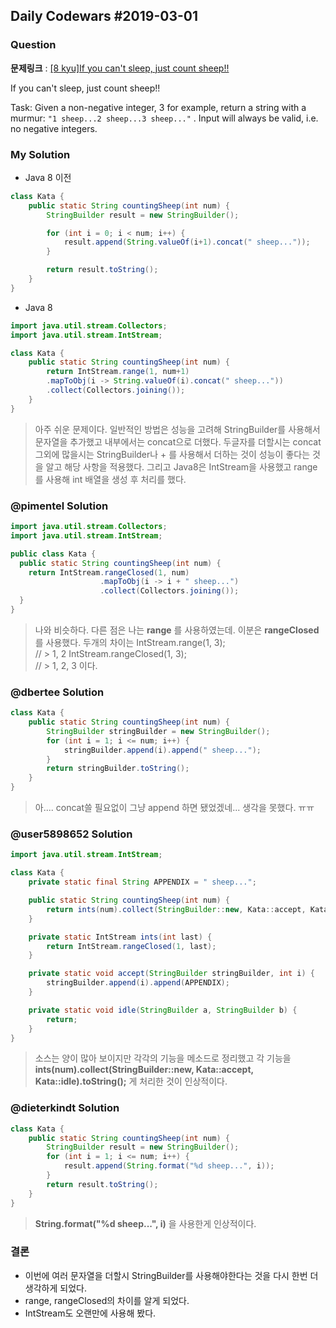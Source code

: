 Daily Codewars #2019-03-01
--------------------------

### Question

**문제링크** : [[8 kyu]If you can't sleep, just count sheep!!](https://www.codewars.com/kata/if-you-cant-sleep-just-count-sheep)

If you can't sleep, just count sheep!!

Task: Given a non-negative integer, 3 for example, return a string with a murmur: `"1 sheep...2 sheep...3 sheep..."` . Input will always be valid, i.e. no negative integers.

### My Solution

-	Java 8 이전

```java
class Kata {
	public static String countingSheep(int num) {
		StringBuilder result = new StringBuilder();

		for (int i = 0; i < num; i++) {
			result.append(String.valueOf(i+1).concat(" sheep..."));
		}

		return result.toString();		
	}
}
```

-	Java 8

```java
import java.util.stream.Collectors;
import java.util.stream.IntStream;

class Kata {
	public static String countingSheep(int num) {		
		return IntStream.range(1, num+1)
        .mapToObj(i -> String.valueOf(i).concat(" sheep..."))
        .collect(Collectors.joining());				
	}
}
```

> 아주 쉬운 문제이다. 일반적인 방법은 성능을 고려해 StringBuilder를 사용해서 문자열을 추가했고 내부에서는 concat으로 더했다. 두글자를 더할시는 concat 그외에 많을시는 StringBuilder나 + 를 사용해서 더하는 것이 성능이 좋다는 것을 알고 해당 사항을 적용했다. 그리고 Java8은 IntStream을 사용했고 range를 사용해 int 배열을 생성 후 처리를 했다.

### @pimentel Solution

```java
import java.util.stream.Collectors;
import java.util.stream.IntStream;

public class Kata {
  public static String countingSheep(int num) {
    return IntStream.rangeClosed(1, num)
                    .mapToObj(i -> i + " sheep...")
                    .collect(Collectors.joining());
  }
}

```

> 나와 비슷하다. 다른 점은 나는 **range** 를 사용하였는데. 이분은 **rangeClosed** 를 사용했다. 두개의 차이는 IntStream.range(1, 3);  
> // > 1, 2 IntStream.rangeClosed(1, 3);  
> // > 1, 2, 3 이다.

### @dbertee Solution

```java
class Kata {
    public static String countingSheep(int num) {
        StringBuilder stringBuilder = new StringBuilder();
        for (int i = 1; i <= num; i++) {
            stringBuilder.append(i).append(" sheep...");
        }
        return stringBuilder.toString();
    }
}
```

> 아.... concat쓸 필요없이 그냥 append 하면 됐었겠네... 생각을 못했다. ㅠㅠ

### @user5898652 Solution

```java
import java.util.stream.IntStream;

class Kata {
    private static final String APPENDIX = " sheep...";

    public static String countingSheep(int num) {
        return ints(num).collect(StringBuilder::new, Kata::accept, Kata::idle).toString();
    }

    private static IntStream ints(int last) {
        return IntStream.rangeClosed(1, last);
    }

    private static void accept(StringBuilder stringBuilder, int i) {
        stringBuilder.append(i).append(APPENDIX);
    }

    private static void idle(StringBuilder a, StringBuilder b) {      
        return;
    }        
}
```

> 소스는 양이 많아 보이지만 각각의 기능을 메소드로 정리했고 각 기능을 **ints(num).collect(StringBuilder::new, Kata::accept, Kata::idle).toString();** 게 처리한 것이 인상적이다.

### @dieterkindt Solution

```java
class Kata {
    public static String countingSheep(int num) {
        StringBuilder result = new StringBuilder();
        for (int i = 1; i <= num; i++) {
            result.append(String.format("%d sheep...", i));
        }
        return result.toString();
    }
}
```

> **String.format("%d sheep...", i)** 을 사용한게 인상적이다.

### 결론

-	이번에 여러 문자열을 더할시 StringBuilder를 사용해야한다는 것을 다시 한번 더 생각하게 되었다.
-	range, rangeClosed의 차이를 알게 되었다.
-	IntStream도 오랜만에 사용해 봤다.
